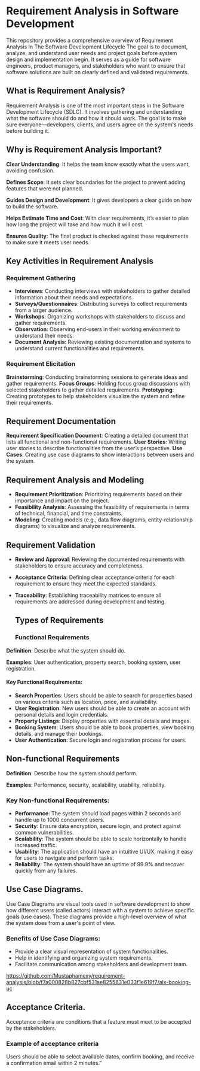 # Requirement Analysis in Software Development
This repository provides a comprehensive overview of Requirement Analysis In The Software Development Lifecycle 
The goal is to document, analyze, and understand user needs and project goals before system design and implementation begin.
It serves as a guide for software engineers, product managers, and stakeholders who want to ensure that software solutions are built on clearly defined and validated requirements.
## What is Requirement Analysis?
Requirement Analysis is one of the most important steps in the Software Development Lifecycle (SDLC). It involves gathering and understanding what the software should do and how it should work. The goal is to make sure everyone—developers, clients, and users agree on the system's needs before building it.
## Why is Requirement Analysis Important?
**Clear Understanding**: It helps the team know exactly what the users want, avoiding confusion.

**Defines Scope**: It sets clear boundaries for the project to prevent adding features that were not planned.

**Guides Design and Development**: It gives developers a clear guide on how to build the software.

**Helps Estimate Time and Cost**: With clear requirements, it’s easier to plan how long the project will take and how much it will cost.

**Ensures Quality**: The final product is checked against these requirements to make sure it meets user needs.

## Key Activities in Requirement Analysis
 ### Requirement Gathering
- **Interviews**: Conducting interviews with stakeholders to gather detailed information about their needs and expectations.
- **Surveys/Questionnaires**: Distributing surveys to collect requirements from a larger audience.
- **Workshops**: Organizing workshops with stakeholders to discuss and gather requirements.
- **Observation**: Observing end-users in their working environment to understand their needs.
- **Document Analysis**: Reviewing existing documentation and systems to understand current functionalities and requirements.
### Requirement Elicitation
  **Brainstorming**: Conducting brainstorming sessions to generate ideas and gather requirements.
  **Focus Groups**: Holding focus group discussions with selected stakeholders to gather detailed requirements.
  **Prototyping**: Creating prototypes to help stakeholders visualize the system and refine their requirements.
## Requirement Documentation
  **Requirement Specification Document**: Creating a detailed document that lists all functional and non-functional requirements.
  **User Stories**: Writing user stories to describe functionalities from the user’s perspective.
  **Use Cases**: Creating use case diagrams to show interactions between users and the system.
## Requirement Analysis and Modeling
 - **Requirement Prioritization**: Prioritizing requirements based on their importance and impact on the project.
 - **Feasibility Analysis**: Assessing the feasibility of requirements in terms of technical, financial, and time constraints.
 - **Modeling**: Creating models (e.g., data flow diagrams, entity-relationship diagrams) to visualize and analyze requirements.
## Requirement Validation
- **Review and Approval**: Reviewing the documented requirements with stakeholders to ensure accuracy and completeness.
- **Acceptance Criteria**: Defining clear acceptance criteria for each requirement to ensure they meet the expected standards.
- **Traceability**: Establishing traceability matrices to ensure all requirements are addressed during development and testing.

  ## Types of Requirements
  ### Functional Requirements
**Definition**: Describe what the system should do.

**Examples**: User authentication, property search, booking system, user registration.
#### Key Functional Requirements:
- **Search Properties**: Users should be able to search for properties based on various criteria such as location, price, and availability.
- **User Registration**: New users should be able to create an account with personal details and login credentials.
- **Property Listings**: Display properties with essential details and images.
- **Booking System**: Users should be able to book properties, view booking details, and manage their bookings.
- **User Authentication**: Secure login and registration process for users.
## Non-functional Requirements
**Definition**: Describe how the system should perform.

**Examples**: Performance, security, scalability, usability, reliability.
### Key Non-functional Requirements:
- **Performance**: The system should load pages within 2 seconds and handle up to 1000 concurrent users.
- **Security**: Ensure data encryption, secure login, and protect against common vulnerabilities.
- **Scalability**: The system should be able to scale horizontally to handle increased traffic.
- **Usability**: The application should have an intuitive UI/UX, making it easy for users to navigate and perform tasks.
- **Reliability**: The system should have an uptime of 99.9% and recover quickly from any failures.

## Use Case Diagrams.
Use Case Diagrams are visual tools used in software development to show how different users (called actors) interact with a system to achieve specific goals (use cases). These diagrams provide a high-level overview of what the system does from a user's point of view.

### Benefits of Use Case Diagrams:
- Provide a clear visual representation of system functionalities.
- Help in identifying and organizing system requirements.
- Facilitate communication among stakeholders and development team.

https://github.com/Mustaphamexy/requirement-analysis/blob/f7a000828b827cbf531ae8255631e033f1e619f7/alx-booking-uc

## Acceptance Criteria.
Acceptance criteria are conditions that a feature must meet to be accepted by the stakeholders.
### Example of acceptance criteria 
Users should be able to select available dates, confirm booking, and receive a confirmation email within 2 minutes.” 

